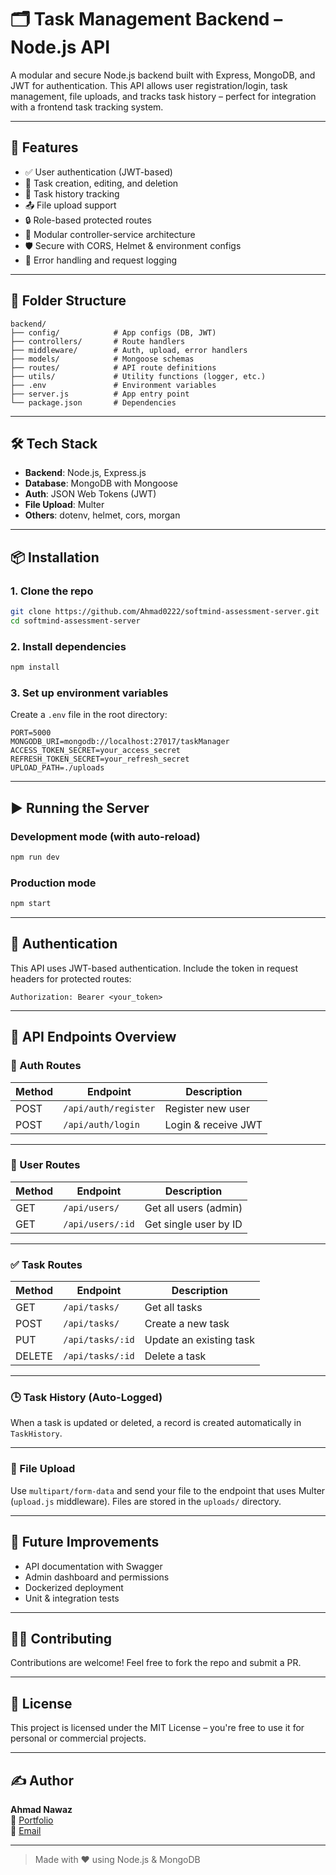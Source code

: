 
# 🗂️ Task Management Backend – Node.js API

A modular and secure Node.js backend built with Express, MongoDB, and JWT for authentication. This API allows user registration/login, task management, file uploads, and tracks task history – perfect for integration with a frontend task tracking system.

---

## 🚀 Features

- ✅ User authentication (JWT-based)
- 📂 Task creation, editing, and deletion
- 🔁 Task history tracking
- 📤 File upload support
- 🔒 Role-based protected routes
- 🧱 Modular controller-service architecture
- 🛡️ Secure with CORS, Helmet & environment configs
- 🧾 Error handling and request logging

---

## 📁 Folder Structure

```
backend/
├── config/            # App configs (DB, JWT)
├── controllers/       # Route handlers
├── middleware/        # Auth, upload, error handlers
├── models/            # Mongoose schemas
├── routes/            # API route definitions
├── utils/             # Utility functions (logger, etc.)
├── .env               # Environment variables
├── server.js          # App entry point
└── package.json       # Dependencies
```

---

## 🛠️ Tech Stack

- **Backend**: Node.js, Express.js
- **Database**: MongoDB with Mongoose
- **Auth**: JSON Web Tokens (JWT)
- **File Upload**: Multer
- **Others**: dotenv, helmet, cors, morgan

---

## 📦 Installation

### 1. Clone the repo

```bash
git clone https://github.com/Ahmad0222/softmind-assessment-server.git
cd softmind-assessment-server
```

### 2. Install dependencies

```bash
npm install
```

### 3. Set up environment variables

Create a `.env` file in the root directory:

```env
PORT=5000
MONGODB_URI=mongodb://localhost:27017/taskManager
ACCESS_TOKEN_SECRET=your_access_secret
REFRESH_TOKEN_SECRET=your_refresh_secret
UPLOAD_PATH=./uploads
```

---

## ▶️ Running the Server

### Development mode (with auto-reload)

```bash
npm run dev
```

### Production mode

```bash
npm start
```

---

## 🔐 Authentication

This API uses JWT-based authentication. Include the token in request headers for protected routes:

```http
Authorization: Bearer <your_token>
```

---

## 🧪 API Endpoints Overview

### 🔑 Auth Routes

| Method | Endpoint           | Description          |
|--------|--------------------|----------------------|
| POST   | `/api/auth/register` | Register new user    |
| POST   | `/api/auth/login`    | Login & receive JWT  |

---

### 👤 User Routes

| Method | Endpoint         | Description             |
|--------|------------------|-------------------------|
| GET    | `/api/users/`    | Get all users (admin)   |
| GET    | `/api/users/:id` | Get single user by ID   |

---

### ✅ Task Routes

| Method | Endpoint           | Description                 |
|--------|--------------------|-----------------------------|
| GET    | `/api/tasks/`      | Get all tasks               |
| POST   | `/api/tasks/`      | Create a new task           |
| PUT    | `/api/tasks/:id`   | Update an existing task     |
| DELETE | `/api/tasks/:id`   | Delete a task               |

---

### 🕒 Task History (Auto-Logged)

When a task is updated or deleted, a record is created automatically in `TaskHistory`.

---

### 📁 File Upload

Use `multipart/form-data` and send your file to the endpoint that uses Multer (`upload.js` middleware). Files are stored in the `uploads/` directory.

---

## 🧱 Future Improvements

- API documentation with Swagger
- Admin dashboard and permissions
- Dockerized deployment
- Unit & integration tests

---

## 🙋‍♂️ Contributing

Contributions are welcome! Feel free to fork the repo and submit a PR.

---

## 🧾 License

This project is licensed under the MIT License – you're free to use it for personal or commercial projects.

---

## ✍️ Author

**Ahmad Nawaz**  
🔗 [Portfolio](https://ahmad-software-engineer.vercel.app)  
📧 [Email](mailto:your-email@example.com)

---

> Made with ❤️ using Node.js & MongoDB

